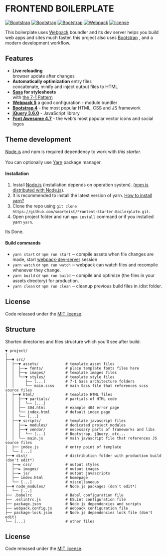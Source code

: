# FRONTEND BOILERPLATE

[![Bootstrap](https://flat.badgen.net/badge/bootstrap/4.6.0/7952b3)](https://getbootstrap.com)
[![Bootstrap](https://flat.badgen.net/badge/fontawesome/4.7.0/1152b3)](https://getbootstrap.com)
[![Bootstrap](https://flat.badgen.net/badge/jQuery/3.6.0/3152b3)](https://getbootstrap.com)
[![Webpack](https://flat.badgen.net/badge/webpack/5/14aaf3)](https://webpack.js.org)
[![license](https://flat.badgen.net/github/license/smarteist/Frontent-Starter-Boilerplate)](https://raw.githubusercontent.com/smarteist/Frontent-Starter-Boilerplate/master/LICENSE)

This boilerplate uses [Webpack](https://webpack.js.org/) boundler and its dev server helps you build web apps and sites much faster.
this project also uses [Bootstrap](https://getbootstrap.com/) , and a modern development workflow.

## Features

* **Live reloading** <br> browser update after changes
* **Automatically optimization** entry files <br> concatenate, minify and inject output files to HTML
* **[Sass](https://sass-lang.com/) for stylesheets** <br> with [the 7-1 Pattern](https://sass-guidelin.es/#the-7-1-pattern)
* **[Webpack 5](https://webpack.js.org/)** a good configuration - module bundler
* **[Bootstrap 4](http://getbootstrap.com/)** - the most popular HTML, CSS and JS framework
* **[jQuery 3.6.0](http://jquery.com/)** - JavaScript library
* **[Font Awesome 4.7](https://fontawesome.com/v4.7.0/icons/)** - the web's most popular vector icons and social logos


## Theme development

[Node.js](http://nodejs.org/) and npm is required dependency to work with *this starter*.
<br><br>
You can optionally use [Yarn](https://yarnpkg.com/en/) package manager.


#### Installation

1. Install [Node.js](http://nodejs.org/) (installation depends on operation system).
([npm is distributed with Node.js](https://www.npmjs.com/get-npm)).
2. It is recommended to install the latest version of yarn. [How to install yarn?](https://yarnpkg.com/en/docs/install)
3. Clone the repo using `git clone https://github.com/smarteist/Frontent-Starter-Boilerplate.git`.
4. Open project folder and run `npm install` command or if you installed yarn `yarn`. 

Its Done.

#### Build commands

* `yarn start` or `npm run start` ─ compile assets when file changes are made, start [webpack-dev-server](https://github.com/webpack/webpack-dev-server) session
* `yarn watch` or `npm run watch` ─ webpack can watch files and recompile whenever they change.
* `yarn build` or `npm run build` ─ compile and optimize (the files in your assets directory) for production.
* `yarn clean` or `npm run clean` ─ cleanup previous build files in /dist folder.

## License

Code released under the [MIT license](https://raw.githubusercontent.com/smarteist/Frontent-Starter-Boilerplate/master/LICENSE).
## Structure

Shorten directories and files structure which you'll see after build: 

```shell
▼ project/
│
├──▼ src/
│  ├──▼ assets/            # template asset files
│  │  ├──► fonts/          # place template fonts files here
│  │  ├──► images/         # template images files
│  │  └──▼ styles/         # template style files
│  │     ├── [...]         # 7-1 Sass architecture folders
│  │     └── main.scss     # main Sass file that references scss source files
│  ├──▼ html/              # template HTML files
│  │  ├──▼ partials/       # partials of HTML code
│  │  │  └── [...]
│  │  ├── 404.html         # example 404 error page
│  │  └── index.html       # default index page
│  │  └── [...]
│  ├──▼ scripts/           # template javascript files
│  │  ├──► modules/        # dedicated project modules
│  │  ├──▼ vendor/         # necessary parts of frameworks and libs
│  │  │  └── [...]         # Bootstrap, jQuery, etc...
│  │  └── main.js          # main javascript file that references JS source files
│  ├── index.js            # entry point of template
│  └── [...]
├──▼ dist/                 # distribution folder with production build (don't edit*)
│  ├──► css/               # output styles
│  ├──► images/            # output images
│  ├──► js/                # output javascripts
│  ├── index.html          # homepage
│  └── [...]               # miscellaneous
├──▼ node_modules/         # Node.js packages (don't edit*)
│  └── [...]
├── .babelrc               # Babel configuration file
├── .eslintrc.js           # ESLint configuration file
├── package.json           # Node.js dependencies and scripts
├── webpack.config.js      # Webpack configuration file
├── package-lock.json      # Node.js dependencies lock file (don't edit)
└── [...]                  # other files
```

## License

Code released under the [MIT license](https://raw.githubusercontent.com/smarteist/Frontent-Starter-Boilerplate/master/LICENSE).
